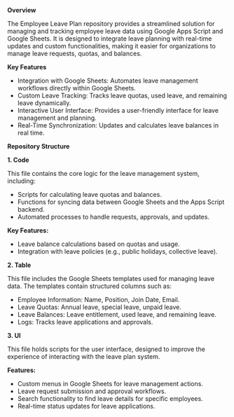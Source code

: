 **Overview**

The Employee Leave Plan repository provides a streamlined solution for managing and tracking employee leave data using Google Apps Script and Google Sheets. It is designed to integrate leave planning with real-time updates and custom functionalities, making it easier for organizations to manage leave requests, quotas, and balances.

**Key Features**

- Integration with Google Sheets: Automates leave management workflows directly within Google Sheets.
- Custom Leave Tracking: Tracks leave quotas, used leave, and remaining leave dynamically.
- Interactive User Interface: Provides a user-friendly interface for leave management and planning.
- Real-Time Synchronization: Updates and calculates leave balances in real time.

**Repository Structure**

**1. Code**

This file contains the core logic for the leave management system, including:

- Scripts for calculating leave quotas and balances.
- Functions for syncing data between Google Sheets and the Apps Script backend.
- Automated processes to handle requests, approvals, and updates.

**Key Features:**

- Leave balance calculations based on quotas and usage.
- Integration with leave policies (e.g., public holidays, collective leave).

**2. Table**

This file includes the Google Sheets templates used for managing leave data. The templates contain structured columns such as:

- Employee Information: Name, Position, Join Date, Email.
- Leave Quotas: Annual leave, special leave, unpaid leave.
- Leave Balances: Leave entitlement, used leave, and remaining leave.
- Logs: Tracks leave applications and approvals.

**3. UI**

This file holds scripts for the user interface, designed to improve the experience of interacting with the leave plan system.

**Features:**

- Custom menus in Google Sheets for leave management actions.
- Leave request submission and approval workflows.
- Search functionality to find leave details for specific employees.
- Real-time status updates for leave applications.
